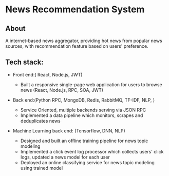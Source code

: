 # News Recommendation System

## About
A internet-based news aggregator, providing hot news from popular news sources, with recommendation feature based on users' preference.

## Tech stack:
- Front end:( React, Node.js, JWT)
    + Built a responsive single-page web application for users to browse news (React, Node.js, RPC, SOA, JWT)

- Back end:(Python RPC, MongoDB, Redis, RabbitMQ, TF-IDF, NLP, )
    + Service Oriented, multiple backends serving via JSON RPC
    + Implemented a data pipeline which monitors, scrapes and deduplicates news

- Machine Learning back end: (Tensorflow, DNN, NLP)
    + Designed and built an offline training pipeline for news topic modeling
    + Implemented a click event log processor which collects users' click logs, updated a news model for each user
    + Deployed an online classifying service for news topic modeling using trained model
